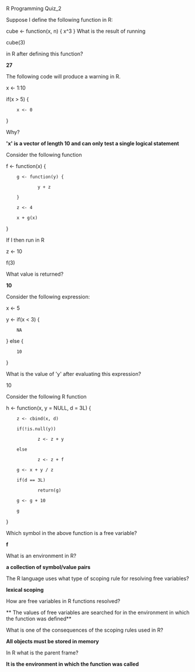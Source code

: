 R Programming Quiz_2


 
Suppose I define the following function in R:

cube <- function(x, n) {
        x^3
}
What is the result of running

cube(3)

in R after defining this function?

**27**

The following code will produce a warning in R.

x <- 1:10

if(x > 5) {

        x <- 0

}

Why?

**'x' is a vector of length 10 and can only test a single logical statement**


Consider the following function


f <- function(x) {

        g <- function(y) {

                y + z

        }

        z <- 4

        x + g(x)

}

If I then run in R

z <- 10

f(3)


What value is returned?

**10**

Consider the following expression:

x <- 5

y <- if(x < 3) {

        NA

} else {

        10

}

What is the value of 'y' after evaluating this expression?

10

Consider the following R function

h <- function(x, y = NULL, d = 3L) {

        z <- cbind(x, d)

        if(!is.null(y))

                z <- z + y

        else

                z <- z + f

        g <- x + y / z

        if(d == 3L)

                return(g)

        g <- g + 10

        g

}

Which symbol in the above function is a free variable?

**f**

What is an environment in R?

**a collection of symbol/value pairs**


The R language uses what type of scoping rule for resolving free variables?

**lexical scoping**

How are free variables in R functions resolved?

** The values of free variables are searched for in the environment in which the function was defined**

What is one of the consequences of the scoping rules used in R?

**All objects must be stored in memory**

In R what is the parent frame?

**It is the environment in which the function was called**







